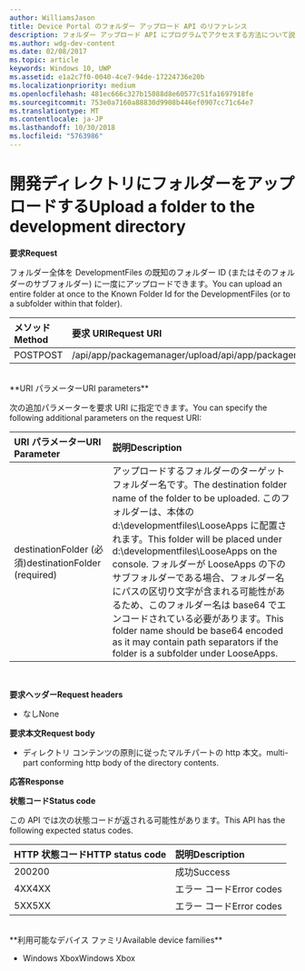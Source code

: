 ```yaml
---
author: WilliamsJason
title: Device Portal のフォルダー アップロード API のリファレンス
description: フォルダー アップロード API にプログラムでアクセスする方法について説明します。
ms.author: wdg-dev-content
ms.date: 02/08/2017
ms.topic: article
keywords: Windows 10, UWP
ms.assetid: e1a2c7f0-0040-4ce7-94de-17224736e20b
ms.localizationpriority: medium
ms.openlocfilehash: 481ec666c327b15088d8e60577c51fa1697918fe
ms.sourcegitcommit: 753e0a7160a88830d9908b446ef0907cc71c64e7
ms.translationtype: MT
ms.contentlocale: ja-JP
ms.lasthandoff: 10/30/2018
ms.locfileid: "5763986"
---
```

# <a name="upload-a-folder-to-the-development-directory"></a><span data-ttu-id="7b2d2-104">開発ディレクトリにフォルダーをアップロードする</span><span class="sxs-lookup"><span data-stu-id="7b2d2-104">Upload a folder to the development directory</span></span>

**<span data-ttu-id="7b2d2-105">要求</span><span class="sxs-lookup"><span data-stu-id="7b2d2-105">Request</span></span>**

<span data-ttu-id="7b2d2-106">フォルダー全体を DevelopmentFiles の既知のフォルダー ID (またはそのフォルダーのサブフォルダー) に一度にアップロードできます。</span><span class="sxs-lookup"><span data-stu-id="7b2d2-106">You can upload an entire folder at once to the Known Folder Id for the DevelopmentFiles (or to a subfolder within that folder).</span></span>

<span data-ttu-id="7b2d2-107">メソッド</span><span class="sxs-lookup"><span data-stu-id="7b2d2-107">Method</span></span>      | <span data-ttu-id="7b2d2-108">要求 URI</span><span class="sxs-lookup"><span data-stu-id="7b2d2-108">Request URI</span></span>
:------     | :------
<span data-ttu-id="7b2d2-109">POST</span><span class="sxs-lookup"><span data-stu-id="7b2d2-109">POST</span></span> | <span data-ttu-id="7b2d2-110">/api/app/packagemanager/upload</span><span class="sxs-lookup"><span data-stu-id="7b2d2-110">/api/app/packagemanager/upload</span></span> 
<br />
**<span data-ttu-id="7b2d2-111">URI パラメーター</span><span class="sxs-lookup"><span data-stu-id="7b2d2-111">URI parameters</span></span>**

<span data-ttu-id="7b2d2-112">次の追加パラメーターを要求 URI に指定できます。</span><span class="sxs-lookup"><span data-stu-id="7b2d2-112">You can specify the following additional parameters on the request URI:</span></span>

<span data-ttu-id="7b2d2-113">URI パラメーター</span><span class="sxs-lookup"><span data-stu-id="7b2d2-113">URI Parameter</span></span>      | <span data-ttu-id="7b2d2-114">説明</span><span class="sxs-lookup"><span data-stu-id="7b2d2-114">Description</span></span>
:------     | :-----
<span data-ttu-id="7b2d2-115">destinationFolder (必須)</span><span class="sxs-lookup"><span data-stu-id="7b2d2-115">destinationFolder  (required)</span></span> | <span data-ttu-id="7b2d2-116">アップロードするフォルダーのターゲット フォルダー名です。</span><span class="sxs-lookup"><span data-stu-id="7b2d2-116">The destination folder name of the folder to be uploaded.</span></span> <span data-ttu-id="7b2d2-117">このフォルダーは、本体の d:\developmentfiles\LooseApps に配置されます。</span><span class="sxs-lookup"><span data-stu-id="7b2d2-117">This folder will be placed under d:\developmentfiles\LooseApps on the console.</span></span> <span data-ttu-id="7b2d2-118">フォルダーが LooseApps の下のサブフォルダーである場合、フォルダー名にパスの区切り文字が含まれる可能性があるため、このフォルダー名は base64 でエンコードされている必要があります。</span><span class="sxs-lookup"><span data-stu-id="7b2d2-118">This folder name should be base64 encoded as it may contain path separators if the folder is a subfolder under LooseApps.</span></span>
<br />

**<span data-ttu-id="7b2d2-119">要求ヘッダー</span><span class="sxs-lookup"><span data-stu-id="7b2d2-119">Request headers</span></span>**

- <span data-ttu-id="7b2d2-120">なし</span><span class="sxs-lookup"><span data-stu-id="7b2d2-120">None</span></span>

**<span data-ttu-id="7b2d2-121">要求本文</span><span class="sxs-lookup"><span data-stu-id="7b2d2-121">Request body</span></span>**

- <span data-ttu-id="7b2d2-122">ディレクトリ コンテンツの原則に従ったマルチパートの http 本文。</span><span class="sxs-lookup"><span data-stu-id="7b2d2-122">multi-part conforming http body of the directory contents.</span></span>

**<span data-ttu-id="7b2d2-123">応答</span><span class="sxs-lookup"><span data-stu-id="7b2d2-123">Response</span></span>**

**<span data-ttu-id="7b2d2-124">状態コード</span><span class="sxs-lookup"><span data-stu-id="7b2d2-124">Status code</span></span>**

<span data-ttu-id="7b2d2-125">この API では次の状態コードが返される可能性があります。</span><span class="sxs-lookup"><span data-stu-id="7b2d2-125">This API has the following expected status codes.</span></span>

<span data-ttu-id="7b2d2-126">HTTP 状態コード</span><span class="sxs-lookup"><span data-stu-id="7b2d2-126">HTTP status code</span></span>      | <span data-ttu-id="7b2d2-127">説明</span><span class="sxs-lookup"><span data-stu-id="7b2d2-127">Description</span></span>
:------     | :-----
<span data-ttu-id="7b2d2-128">200</span><span class="sxs-lookup"><span data-stu-id="7b2d2-128">200</span></span> | <span data-ttu-id="7b2d2-129">成功</span><span class="sxs-lookup"><span data-stu-id="7b2d2-129">Success</span></span>
<span data-ttu-id="7b2d2-130">4XX</span><span class="sxs-lookup"><span data-stu-id="7b2d2-130">4XX</span></span> | <span data-ttu-id="7b2d2-131">エラー コード</span><span class="sxs-lookup"><span data-stu-id="7b2d2-131">Error codes</span></span>
<span data-ttu-id="7b2d2-132">5XX</span><span class="sxs-lookup"><span data-stu-id="7b2d2-132">5XX</span></span> | <span data-ttu-id="7b2d2-133">エラー コード</span><span class="sxs-lookup"><span data-stu-id="7b2d2-133">Error codes</span></span>
<br />
**<span data-ttu-id="7b2d2-134">利用可能なデバイス ファミリ</span><span class="sxs-lookup"><span data-stu-id="7b2d2-134">Available device families</span></span>**

* <span data-ttu-id="7b2d2-135">Windows Xbox</span><span class="sxs-lookup"><span data-stu-id="7b2d2-135">Windows Xbox</span></span>

